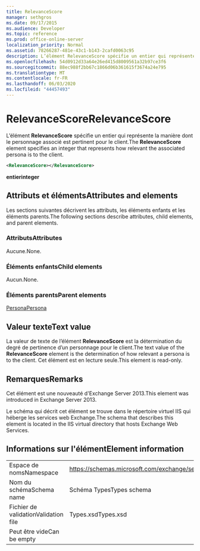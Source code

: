 ```yaml
---
title: RelevanceScore
manager: sethgros
ms.date: 09/17/2015
ms.audience: Developer
ms.topic: reference
ms.prod: office-online-server
localization_priority: Normal
ms.assetid: 78266287-481e-43c1-b143-2cafd0063c95
description: L’élément RelevanceScore spécifie un entier qui représente la manière dont le personnage associé est pertinent pour le client.
ms.openlocfilehash: 54d0912d33a64e26ed415d8009561a32b97ce3f6
ms.sourcegitcommit: 88ec988f2bb67c1866d06b361615f3674a24e795
ms.translationtype: MT
ms.contentlocale: fr-FR
ms.lasthandoff: 06/03/2020
ms.locfileid: "44457493"
---
```

# <a name="relevancescore"></a><span data-ttu-id="eaf71-103">RelevanceScore</span><span class="sxs-lookup"><span data-stu-id="eaf71-103">RelevanceScore</span></span>

<span data-ttu-id="eaf71-104">L’élément **RelevanceScore** spécifie un entier qui représente la manière dont le personnage associé est pertinent pour le client.</span><span class="sxs-lookup"><span data-stu-id="eaf71-104">The **RelevanceScore** element specifies an integer that represents how relevant the associated persona is to the client.</span></span> 
  
```XML
<RelevanceScore></RelevanceScore>
```

 <span data-ttu-id="eaf71-105">**entier**</span><span class="sxs-lookup"><span data-stu-id="eaf71-105">**integer**</span></span>
## <a name="attributes-and-elements"></a><span data-ttu-id="eaf71-106">Attributs et éléments</span><span class="sxs-lookup"><span data-stu-id="eaf71-106">Attributes and elements</span></span>

<span data-ttu-id="eaf71-107">Les sections suivantes décrivent les attributs, les éléments enfants et les éléments parents.</span><span class="sxs-lookup"><span data-stu-id="eaf71-107">The following sections describe attributes, child elements, and parent elements.</span></span>
  
### <a name="attributes"></a><span data-ttu-id="eaf71-108">Attributs</span><span class="sxs-lookup"><span data-stu-id="eaf71-108">Attributes</span></span>

<span data-ttu-id="eaf71-109">Aucune.</span><span class="sxs-lookup"><span data-stu-id="eaf71-109">None.</span></span>
  
### <a name="child-elements"></a><span data-ttu-id="eaf71-110">Éléments enfants</span><span class="sxs-lookup"><span data-stu-id="eaf71-110">Child elements</span></span>

<span data-ttu-id="eaf71-111">Aucun.</span><span class="sxs-lookup"><span data-stu-id="eaf71-111">None.</span></span>
  
### <a name="parent-elements"></a><span data-ttu-id="eaf71-112">Éléments parents</span><span class="sxs-lookup"><span data-stu-id="eaf71-112">Parent elements</span></span>

[<span data-ttu-id="eaf71-113">Persona</span><span class="sxs-lookup"><span data-stu-id="eaf71-113">Persona</span></span>](persona.md)
  
## <a name="text-value"></a><span data-ttu-id="eaf71-114">Valeur texte</span><span class="sxs-lookup"><span data-stu-id="eaf71-114">Text value</span></span>

<span data-ttu-id="eaf71-115">La valeur de texte de l’élément **RelevanceScore** est la détermination du degré de pertinence d’un personnage pour le client.</span><span class="sxs-lookup"><span data-stu-id="eaf71-115">The text value of the **RelevanceScore** element is the determination of how relevant a persona is to the client.</span></span> <span data-ttu-id="eaf71-116">Cet élément est en lecture seule.</span><span class="sxs-lookup"><span data-stu-id="eaf71-116">This element is read-only.</span></span> 
  
## <a name="remarks"></a><span data-ttu-id="eaf71-117">Remarques</span><span class="sxs-lookup"><span data-stu-id="eaf71-117">Remarks</span></span>

<span data-ttu-id="eaf71-118">Cet élément est une nouveauté d'Exchange Server 2013.</span><span class="sxs-lookup"><span data-stu-id="eaf71-118">This element was introduced in Exchange Server 2013.</span></span>
  
<span data-ttu-id="eaf71-119">Le schéma qui décrit cet élément se trouve dans le répertoire virtuel IIS qui héberge les services web Exchange.</span><span class="sxs-lookup"><span data-stu-id="eaf71-119">The schema that describes this element is located in the IIS virtual directory that hosts Exchange Web Services.</span></span>
  
## <a name="element-information"></a><span data-ttu-id="eaf71-120">Informations sur l'élément</span><span class="sxs-lookup"><span data-stu-id="eaf71-120">Element information</span></span>

|||
|:-----|:-----|
|<span data-ttu-id="eaf71-121">Espace de noms</span><span class="sxs-lookup"><span data-stu-id="eaf71-121">Namespace</span></span>  <br/> |https://schemas.microsoft.com/exchange/services/2006/types  <br/> |
|<span data-ttu-id="eaf71-122">Nom du schéma</span><span class="sxs-lookup"><span data-stu-id="eaf71-122">Schema name</span></span>  <br/> |<span data-ttu-id="eaf71-123">Schéma Types</span><span class="sxs-lookup"><span data-stu-id="eaf71-123">Types schema</span></span>  <br/> |
|<span data-ttu-id="eaf71-124">Fichier de validation</span><span class="sxs-lookup"><span data-stu-id="eaf71-124">Validation file</span></span>  <br/> |<span data-ttu-id="eaf71-125">Types.xsd</span><span class="sxs-lookup"><span data-stu-id="eaf71-125">Types.xsd</span></span>  <br/> |
|<span data-ttu-id="eaf71-126">Peut être vide</span><span class="sxs-lookup"><span data-stu-id="eaf71-126">Can be empty</span></span>  <br/> ||
   

